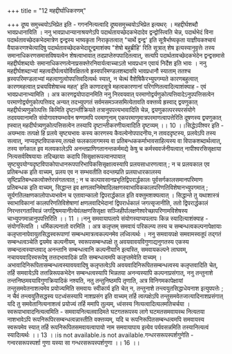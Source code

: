 +++
title = "12 महद्दीर्घाधिकरणम्"

+++
दूष्य समुच्चयोऽभिप्रेत इति - गगननित्यत्वादि दूष्यसमुच्चयोऽभिप्रेत इत्यथर्ः । महद्दीर्घशब्दौ भावप्रधानाविति । ननु भावप्राधान्यानाश्रयणेऽपि पदार्थतायच्छेदकभेदादेव द्वन्द्वोस्त्विति चेन्न, पदार्थभेदं विना पदार्थतावच्छेदकभेदमात्रेण द्वन्द्वस्य भाष्यकृता निराकृतत्वात् "चार्थे द्वन्द्व' इति सूत्रैर्भाष्यकृता याज्ञीयकश्चायं वैयाकरणश्चेत्यादिषु पदार्थतावच्छेदकभेदाद्दून्द्वमाशंक्य "शेषो बहुब्रीहि' रिति सूत्रात् शेष इत्यस्यानुवृत्तेः तस्य समानाधिकरणसमासविषयत्वेन शेषत्वाभावात् तदप्राप्तेरुपपादितत्वात्, सत्यपि पदार्थतावच्छेदकभेदेन द्वन्द्वसमासे महद्दीर्घशब्दयोः समानाधिकरणत्वेनाप्रसक्त्तेरनिवार्यत्वाच्चाऽतो भावप्रधान एवायं निर्देश इति भावः । ननु महद्दीर्घशब्दाभ्यां महत्वदीर्घत्वयोर्विवक्षितत्वे ह्रस्वपरिमण्डलशब्दावपि भावप्रधानौ स्याताम् ततश्च ह्रस्वपरिमण्डलाभ्यां महत्वाणुत्वोपपत्तिवदित्यर्थः स्यात्, न चेत्थं वैशेषिकैरभ्युपगम्यते कारणबहुत्वात् कारणमहत्वात् प्रचयविशेषाच्च महत्' इति काणादसूत्रे महत्वकारणानां परिगणितत्वादित्याशंक्याह - एवं भावप्रधानाभ्यामिति । अत्र कारणद्वयोपादानमिति ननु निरवयवात् परमाणोद्वर्यणुकोत्पत्तिवादेऽनुपपत्तिसत्वेन परमाणोर्द्व्यणुकोत्पत्तिवद् अन्यत् तदभ्युपगतं सर्वमसमञ्जसमित्येतावति वक्त्तव्ये ह्रस्वाद् द्वयणुकात् महद्दीर्घत्र्यणुकोत्पत्तिः किमिति दृष्टान्तीक्रियते तत्रानुपपत्त्यभावादिति चेन्न, द्वयणुकात्परस्परसंयोगे तदवयवानामति संयोगावश्यम्भावेन षण्णामपि परमाणूनाम् एकपरमाणुमात्रपरमाणत्वापत्तेरिति दूषणस्य द्व्यणुकात् ह्स्वात् महदीर्घत्र्यणुकोत्पत्तिसत्वेन तस्यापि दृष्टान्तीकरणीयत्वादिति दृष्टव्यम् ।। 10 ।।सिद्धेऽपीश्वर इति - अयम्भावः तत्पक्षे हि प्रलये सृष्ट्यभावः कस्य कारणस्य कैवल्येनोपपादनीयः,न तावददृष्टस्य, प्रलयेऽपि तस्य सत्वात्, नाप्यदृष्टविपाकस्य,तत्पक्षे फलकालागमस्य वा प्रतिबन्धककर्माभावसाहित्यस्य वा विपाकशब्दार्थत्वात्, तस्य सर्गकाल इव मलयकालेऽपि अनन्तप्राणिगतानन्तकर्ममद्ये केषु च कर्मस्ववर्जनीयत्वात् नापीश्वरसिसृक्षाया नित्यसर्वविषयायाः तदिच्छायाः कदापि सिसृक्षारूपत्वानपायात् सृष्ट्युपयोग्यदृष्टविपाकोपाधानरूपपारिभापिकसिसृक्षात्वस्यापि प्रलयसाधारणत्वात् ; न च प्रलयकाल एव प्रतिबन्धक इति वाच्यम्, प्रलय एव न सम्भवतीति वदन्तम्प्रति प्रलयाधारकालस्य सृष्टिप्रतिबन्धकत्वोक्त्तेरसंगतत्वात् ; न च कल्पावसानप्रभृतिद्विपरार्द्धकालः पूर्वसर्गकालसमानपरिमाणः प्रतिबन्धक इति वाच्यम्, सिद्धान्त इव क्षणलवनिमेषादिलक्षणस्वाभाविककालपरिणतिविशेषानभ्युपगमात् ; सूर्यगतिलक्षणकालोपाध्यभावेन च एतावान्कालो द्विपरार्द्धकाल इति वक्त्तुमशक्यत्वात् । सिद्धान्ते तु यथाशास्त्रं स्वाभाविकानां कालपरिणतिविशेषाणां क्षणलवादिभेदानां द्विपरार्धकालं जगत्सृजानीति, ततो द्विपरार्द्धकालं निरन्तरगतास्विन्नं जगद्विश्रमयानीत्येवंलक्षणसिसृक्षा सञ्जिहीर्पालक्षणेश्वरेच्छापरिणामविशेषस्य चाभ्युपगमान्नानुपपत्तिरिति ।। 11 ।।ननु समवायापलापे संयोगस्याप्यपलापः किन्न स्यादित्याशंक्याह - संयोगस्त्विति । धर्मिकल्पनातो वरमिति । अत्र कलृप्तम् समवायं परिकल्प्य तस्य च सम्बन्धत्वकल्पनापेक्षायाः कलृप्तानापेवायुतसिद्धस्वरूपाणां सम्बन्धमात्रत्वकल्पनमेव लध्वित्यर्थः । ननु समवायपक्षे समवामस्वतूपं तद्गतं सम्बन्धत्वञ्चेति द्वयमेव कल्पनीयम्, स्वरूपसम्बन्धपक्षे तु अवयवावयविगुणाद्यनुगतस्य एकस्य सम्बन्दत्वस्याप्तवाद् अनन्तानि सम्बन्धत्वानि कल्पनीयानि इत्यस्ति, समवायकल्पने लाघवम्, नचाययवादिस्वरूपेषु तत्तदभावादिकं प्रति सम्बन्धत्वमपि कलृप्तमेवेति वाच्यम् । अभावादिनिरूपितासम्बन्धत्वस्यावयवादिषु कलृप्तत्वेऽपि अवयवादिनिरूपितसम्बन्धत्वस्य कलृप्तवादिति चेत्, तर्हि समवायेऽपि तत्तन्निरूपकभेदेन सम्बन्धत्वस्यापि भिन्नतया अनन्यस्यापि कल्पनाप्रसंगात्, ननु तन्तुनाशे तन्तनिष्ठमवयाविगुणक्रियादिकं नश्यति, नतु तन्तुनिष्ठमपि तृणाति, अत्र विनिगमकापेक्षायां तन्तुसमवेतनाशत्वमेव प्रयोज्यमिति समवायः स्वीकार्य इति चेत् न, तन्तुनाशे तन्त्वयुतसिद्धाधेयनाश इत्युपपत्तेः ; न चैवं तन्त्वयुतिेसद्धस्य पटध्वंसस्यापि नाशप्रसंग इति वाच्यम् तर्हि त्वत्पक्षेऽपि तन्तुसमवेतजात्यादिनाशप्रसंगात् यदि तु समवेतानित्यनाशत्वं प्रयोज्यं तर्हि ममापि तुल्यम्, ध्वंसस्य नित्यत्वादित्यलमतिचर्चया ।स्वरूपाभावादनित्यत्वमिति - समवायनित्यलवादिमते घटगतरूपस्य लागे घटमतसमवायस्थ नित्यतया नाशभावेऽपि रूपनिरूपिरसम्बन्धत्वन्नास्तीति वक्त्तव्यम्, यदि च रूपनिरूपितसम्बन्धत्वमपि समवायस्य स्वरूपमेव स्यात् तर्हि रूपनिरूपितसमवायत्वापायो नाम समवायापाय इत्येव पर्यवसन्नमिति तस्यानित्यत्वं स्यादित्यर्थः ।। 13 ।।is not available.is not available.गन्धरसरूपस्पर्शगुणेति - गन्वरसरूपस्पर्शा गुणा यस्या सा गन्धरसरूपस्पर्शगुणा ।। 16 ।।